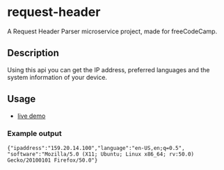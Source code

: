 # request-header

A Request Header Parser microservice project, made for freeCodeCamp.

## Description
Using this api you can get the IP address, preferred languages and the system information of your device.

## Usage
- [live demo](https://jesuodz-request-header.glitch.me/)

### Example output
`{"ipaddress":"159.20.14.100","language":"en-US,en;q=0.5",
"software":"Mozilla/5.0 (X11; Ubuntu; Linux x86_64; rv:50.0) Gecko/20100101 Firefox/50.0"}`